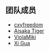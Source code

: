 ## **团队成员**

 - [cxyfreedom](https://github.com/cxyfreedom)
 - [Aisaka Tiger](https://github.com/AisakaTiger)
 - [ViolaMiki](https://github.com/ViolaMiki)
 - [Xi Gua]()